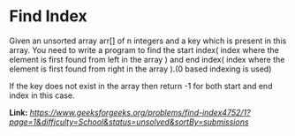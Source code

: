 # Find Index
Given an unsorted array arr[] of n integers and a key which is present in this array. You need to write a program to find the start index( index where the element is first found from left in the array ) and end index( index where the element is first found from right in the array ).(0 based indexing is used)  
  
If the key does not exist in the array then return -1 for both start and end index in this case.  
  
**Link:** _https://www.geeksforgeeks.org/problems/find-index4752/1?page=1&difficulty=School&status=unsolved&sortBy=submissions_
